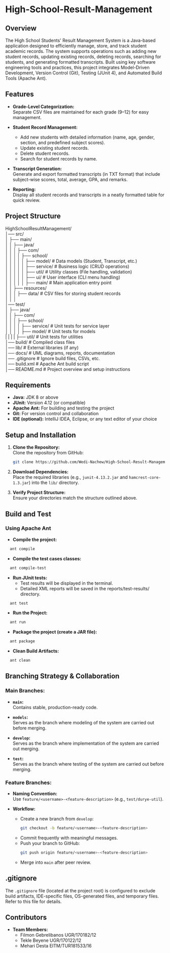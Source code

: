 # High-School-Result-Management

## Overview

The High School Students' Result Management System is a Java-based application designed to efficiently manage, store, and track student academic records. The system supports operations such as adding new student records, updating existing records, deleting records, searching for students, and generating formatted transcripts. Built using key software engineering tools and practices, this project integrates Model-Driven Development, Version Control (Git), Testing (JUnit 4), and Automated Build Tools (Apache Ant).

## Features

- **Grade-Level Categorization:**  
  Separate CSV files are maintained for each grade (9–12) for easy management.

- **Student Record Management:**  
  - Add new students with detailed information (name, age, gender, section, and predefined subject scores).  
  - Update existing student records.  
  - Delete student records.  
  - Search for student records by name.

- **Transcript Generation:**  
  Generate and export formatted transcripts (in TXT format) that include subject-wise scores, total, average, GPA, and remarks.

- **Reporting:**  
  Display all student records and transcripts in a neatly formatted table for quick review.

## Project Structure

HighSchoolResultManagement/  
│── src/  
│   ├── main/  
│   │   ├── java/  
│   │   │   ├── com/  
│   │   │   │   ├── school/  
│   │   │   │   │   ├── model/               # Data models (Student, Transcript, etc.)  
│   │   │   │   │   ├── service/             # Business logic (CRUD operations)  
│   │   │   │   │   ├── util/                # Utility classes (File handling, validation)  
│   │   │   │   │   ├── ui/                  # User interface (CLI menu handling)  
│   │   │   │   │   ├── main/                # Main application entry point  
│   │   ├── resources/  
│   │   │   ├── data/                        # CSV files for storing student records  
│   │   │    
│── test/  
│   ├── java/  
│   │   ├── com/  
│   │   │   ├── school/  
│   │   │   │   ├── service/                 # Unit tests for service layer  
│   │   │   │   ├── model/                   # Unit tests for models  
|   |   |   |   ├── util/                    # Unit tests for utilities  
│── build/                                   # Compiled class files  
│── lib/                                     # External libraries (if any)  
│── docs/                                    # UML diagrams, reports, documentation  
│── .gitignore                               # Ignore build files, CSVs, etc.  
│── build.xml                                # Apache Ant build script  
│── README.md                                # Project overview and setup instructions  

## Requirements

- **Java:** JDK 8 or above  
- **JUnit:** Version 4.12 (or compatible)  
- **Apache Ant:** For building and testing the project  
- **Git:** For version control and collaboration  
- **IDE (optional):** IntelliJ IDEA, Eclipse, or any text editor of your choice

## Setup and Installation

1. **Clone the Repository:**  
   Clone the repository from GitHub:
   ```bash
   git clone https://github.com/Wedi-Nachew/High-School-Result-Management.git
   ```
2. **Download Dependencies:**  
   Place the required libraries (e.g., `junit-4.13.2.jar` and `hamcrest-core-1.3.jar`) into the `lib/` directory.

3. **Verify Project Structure:**  
   Ensure your directories match the structure outlined above.

## Build and Test

### Using Apache Ant
- **Compile the project:** 
```bash
  ant compile
```
- **Compile the test cases classes:** 
```bash
  ant compile-test
```
- **Run JUnit tests:** 
    - Test results will be displayed in the terminal.
    - Detailed XML reports will be saved in the reports/test-results/ directory.
```bash
  ant test
```
- **Run the Project:** 
```bash
  ant run
```
- **Package the project (create a JAR file):** 
```bash
  ant package
```
- **Clean Build Artifacts:** 
```bash
  ant clean
```

## Branching Strategy & Collaboration

### **Main Branches:**

- **`main`:**  
  Contains stable, production-ready code.

- **`models`:**  
  Serves as the branch where modeling of the system are carried out before merging.

- **`develop`:**  
  Serves as the branch where implementation of the system are carried out merging.

- **`test`:**  
  Serves as the branch where testing of the system are carried out before merging.

### **Feature Branches:**

- **Naming Convention:**  
  Use `feature/<username>-<feature-description>` (e.g., `test/durye-util`).

- **Workflow:**  
  - Create a new branch from `develop`:
    ```bash
    git checkout -b feature/<username>-<feature-description>
    ```
  - Commit frequently with meaningful messages.
  - Push your branch to GitHub:
    ```bash
    git push origin feature/<username>-<feature-description>
    ```
  - Merge into `main` after peer review.

## .gitignore

The `.gitignore` file (located at the project root) is configured to exclude build artifacts, IDE-specific files, OS-generated files, and temporary files. Refer to this file for details.

## Contributors

- **Team Members:** 
  - Filmon Gebrelibanos     UGR/170182/12
  - Tekle Beyene            UGR/170122/12
  - Mehari Desta            EITM/TUR181533/16



